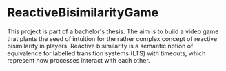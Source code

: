 # ReactiveBisimilarityGame
This project is part of a bachelor's thesis. The aim is to build a video game that plants the seed of intuition for the rather complex concept of reactive bisimilarity in players. Reactive bisimilarity is a semantic notion of equivalence for labelled transition systems (LTS) with timeouts, which represent how processes interact with each other.
